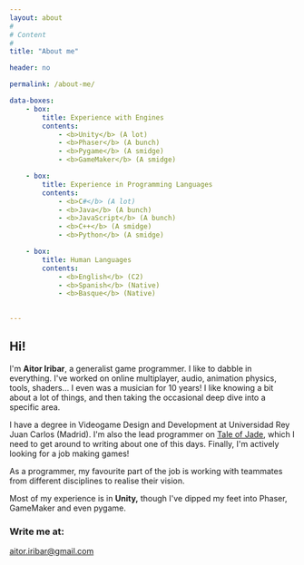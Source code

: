```yaml
---
layout: about
#
# Content
#
title: "About me"

header: no

permalink: /about-me/

data-boxes:
    - box: 
        title: Experience with Engines
        contents:
            - <b>Unity</b> (A lot)
            - <b>Phaser</b> (A bunch)
            - <b>Pygame</b> (A smidge)
            - <b>GameMaker</b> (A smidge)

    - box:
        title: Experience in Programming Languages
        contents:
            - <b>C#</b> (A lot)
            - <b>Java</b> (A bunch)
            - <b>JavaScript</b> (A bunch)
            - <b>C++</b> (A smidge)
            - <b>Python</b> (A smidge)

    - box:
        title: Human Languages
        contents:
            - <b>English</b> (C2)
            - <b>Spanish</b> (Native)
            - <b>Basque</b> (Native)

    
---
```

## Hi!
I'm **Aitor Iribar**, a generalist game programmer. I like to dabble in everything. I've worked on online multiplayer, audio, animation physics, tools, shaders... I even was a musician for 10 years! I like knowing a bit about a lot of things, and then taking the occasional deep dive into a specific area.

I have a degree in Videogame Design and Development at Universidad Rey Juan Carlos (Madrid). I'm also the lead programmer on [Tale of Jade](https://twitter.com/KEStudio_es), which I need to get around to writing about one of this days. Finally, I'm actively looking for a job making games!

As a programmer, my favourite part of the job is working with teammates from different disciplines to realise their vision.
                
Most of my experience is in **Unity,** though I've dipped my feet into Phaser, GameMaker and even pygame. 

### Write me at:
aitor.iribar@gmail.com